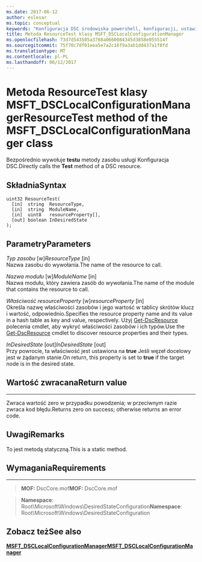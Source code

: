 ```yaml
---
ms.date: 2017-06-12
author: eslesar
ms.topic: conceptual
keywords: "Konfiguracja DSC środowiska powershell, konfiguracji, ustawienia"
title: Metoda ResourceTest klasy MSFT_DSCLocalConfigurationManager
ms.openlocfilehash: 73d7d543505a3768a0660084345d3858e055514f
ms.sourcegitcommit: 75f70c7df01eea5e7a2c16f9a3ab1dd437a1f8fd
ms.translationtype: MT
ms.contentlocale: pl-PL
ms.lasthandoff: 06/12/2017
---
```

# <a name="resourcetest-method-of-the-msftdsclocalconfigurationmanager-class"></a><span data-ttu-id="b0021-103">Metoda ResourceTest klasy MSFT_DSCLocalConfigurationManager</span><span class="sxs-lookup"><span data-stu-id="b0021-103">ResourceTest method of the MSFT_DSCLocalConfigurationManager class</span></span>

<span data-ttu-id="b0021-104">Bezpośrednio wywołuje **testu** metody zasobu usługi Konfiguracja DSC.</span><span class="sxs-lookup"><span data-stu-id="b0021-104">Directly calls the **Test** method of a DSC resource.</span></span>

<a name="syntax"></a><span data-ttu-id="b0021-105">Składnia</span><span class="sxs-lookup"><span data-stu-id="b0021-105">Syntax</span></span>
------

```mof
uint32 ResourceTest(
  [in]  string  ResourceType,
  [in]  string  ModuleName,
  [in]  uint8   resourceProperty[],
  [out] boolean InDesiredState
);
```

<a name="parameters"></a><span data-ttu-id="b0021-106">Parametry</span><span class="sxs-lookup"><span data-stu-id="b0021-106">Parameters</span></span>
----------

<span data-ttu-id="b0021-107">*Typ zasobu* \[w\]</span><span class="sxs-lookup"><span data-stu-id="b0021-107">*ResourceType* \[in\]</span></span>  
<span data-ttu-id="b0021-108">Nazwa zasobu do wywołania.</span><span class="sxs-lookup"><span data-stu-id="b0021-108">The name of the resource to call.</span></span>

<span data-ttu-id="b0021-109">*Nazwa modułu* \[w\]</span><span class="sxs-lookup"><span data-stu-id="b0021-109">*ModuleName* \[in\]</span></span>  
<span data-ttu-id="b0021-110">Nazwa modułu, który zawiera zasób do wywołania.</span><span class="sxs-lookup"><span data-stu-id="b0021-110">The name of the module that contains the resource to call.</span></span>

<span data-ttu-id="b0021-111">*Właściwość resourceProperty* \[w\]</span><span class="sxs-lookup"><span data-stu-id="b0021-111">*resourceProperty* \[in\]</span></span>  
<span data-ttu-id="b0021-112">Określa nazwę właściwości zasobów i jego wartość w tablicy skrótów klucz i wartość, odpowiednio.</span><span class="sxs-lookup"><span data-stu-id="b0021-112">Specifies the resource property name and its value in a hash table as key and value, respectively.</span></span> <span data-ttu-id="b0021-113">Użyj [Get-DscResource](https://technet.microsoft.com/en-us/library/dn521625.aspx) polecenia cmdlet, aby wykryć właściwości zasobów i ich typów.</span><span class="sxs-lookup"><span data-stu-id="b0021-113">Use the [Get-DscResource](https://technet.microsoft.com/en-us/library/dn521625.aspx) cmdlet to discover resource properties and their types.</span></span>

<span data-ttu-id="b0021-114">*InDesiredState* \[out\]</span><span class="sxs-lookup"><span data-stu-id="b0021-114">*InDesiredState* \[out\]</span></span>  
<span data-ttu-id="b0021-115">Przy powrocie, ta właściwość jest ustawiona na **true** Jeśli węzeł docelowy jest w żądanym stanie.</span><span class="sxs-lookup"><span data-stu-id="b0021-115">On return, this property is set to **true** if the target node is in the desired state.</span></span>

## <a name="return-value"></a><span data-ttu-id="b0021-116">Wartość zwracana</span><span class="sxs-lookup"><span data-stu-id="b0021-116">Return value</span></span>
------------

<span data-ttu-id="b0021-117">Zwraca wartość zero w przypadku powodzenia; w przeciwnym razie zwraca kod błędu.</span><span class="sxs-lookup"><span data-stu-id="b0021-117">Returns zero on success; otherwise returns an error code.</span></span>

## <a name="remarks"></a><span data-ttu-id="b0021-118">Uwagi</span><span class="sxs-lookup"><span data-stu-id="b0021-118">Remarks</span></span>

<span data-ttu-id="b0021-119">To jest metodą statyczną.</span><span class="sxs-lookup"><span data-stu-id="b0021-119">This is a static method.</span></span>

## <a name="requirements"></a><span data-ttu-id="b0021-120">Wymagania</span><span class="sxs-lookup"><span data-stu-id="b0021-120">Requirements</span></span>
------------
><span data-ttu-id="b0021-121">**MOF:** DscCore.mof</span><span class="sxs-lookup"><span data-stu-id="b0021-121">**MOF:** DscCore.mof</span></span>

><span data-ttu-id="b0021-122">**Namespace**: Root\Microsoft\Windows\DesiredStateConfiguration</span><span class="sxs-lookup"><span data-stu-id="b0021-122">**Namespace**: Root\Microsoft\Windows\DesiredStateConfiguration</span></span>


## <a name="see-also"></a><span data-ttu-id="b0021-123">Zobacz też</span><span class="sxs-lookup"><span data-stu-id="b0021-123">See also</span></span>


[<span data-ttu-id="b0021-124">**MSFT_DSCLocalConfigurationManager**</span><span class="sxs-lookup"><span data-stu-id="b0021-124">**MSFT_DSCLocalConfigurationManager**</span></span>](msft-dsclocalconfigurationmanager.md)


 

 



